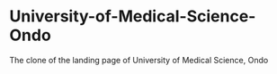 # University-of-Medical-Science-Ondo
The clone of the landing page of University of Medical Science, Ondo
